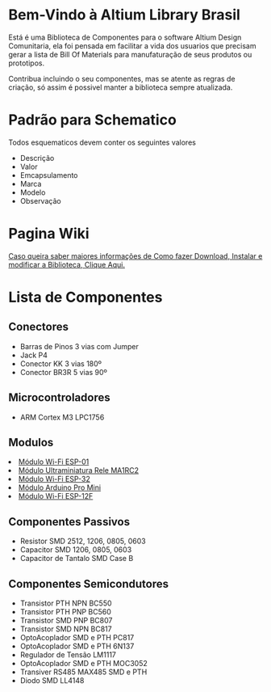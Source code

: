 <h1>Bem-Vindo à Altium Library Brasil</h1>

Está é uma Biblioteca de Componentes para o software Altium Design Comunitaria, ela foi pensada em facilitar a vida dos usuarios que precisam gerar a lista de Bill Of Materials para manufaturação de seus produtos ou prototipos.

Contribua incluindo o seu componentes, mas se atente as regras de criação, só assim é possivel manter a biblioteca sempre atualizada.


<h1>Padrão para Schematico</h1>

Todos esquematicos devem conter os seguintes valores

<ul>
  <li>Descrição</li>
  <li>Valor</li>
  <li>Emcapsulamento</li>
  <li>Marca</li>
  <li>Modelo</li>
  <li>Observação</li>
</ul>

<h1>Pagina Wiki</h1>

<div><a href="https://github.com/adrianlemos/altium_library_brasil/wiki">Caso queira saber maiores informações de Como fazer Download, Instalar e modificar a Biblioteca, Clique Aqui.</a></div>

<h1>Lista de Componentes</h1>

<h2>Conectores</h2>
<ul>
	<li>Barras de Pinos 3 vias com Jumper</li>
	<li>Jack P4</li>
	<li>Conector KK 3 vias 180º</li>
	<li>Conector BR3R 5 vias 90º</li>
</ul>


<h2>Microcontroladores</h2>
<ul>
	<li>ARM Cortex M3 LPC1756</li>
</ul>


<h2>Modulos</h2>
<u>
	<li>Módulo Wi-Fi ESP-01</li>
	<li>Módulo Ultraminiatura Rele MA1RC2</li>
	<li>Módulo Wi-Fi ESP-32</li>
	<li>Módulo Arduino Pro Mini</li>
	<li>Módulo Wi-Fi ESP-12F</li>
</u>


<h2>Componentes Passivos</h2>
<ul>
	<li>Resistor 	SMD 2512, 1206, 0805, 0603</li>
	<li>Capacitor 	SMD 1206, 0805, 0603</li>
	<li>Capacitor de Tantalo SMD Case B</li>
</ul>


<h2>Componentes Semicondutores</h2>
<ul>
	<li>Transistor PTH NPN BC550</li>
	<li>Transistor PTH PNP BC560</li>
	<li>Transistor SMD PNP BC807</li>
	<li>Transistor SMD NPN BC817</li>
	<li>OptoAcoplador SMD e PTH PC817</li>
	<li>OptoAcoplador SMD e PTH 6N137</li>
	<li>Regulador de Tensão LM1117</li>
	<li>OptoAcoplador SMD e PTH MOC3052</li>
	<li>Transiver RS485 MAX485 SMD e PTH</li>
	<li>Diodo SMD LL4148</li>
</ul>






